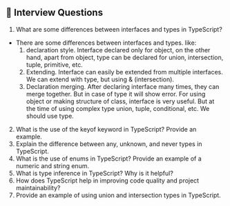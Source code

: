## 🎯 Interview Questions

1. What are some differences between interfaces and types in TypeScript?

- There are some differences between interfaces and types. like: 
    1. declaration style. Interface declared only for object, on the other hand, apart from object, type can be declared for union, intersection, tuple, primitive, etc.
    2. Extending. Interface can easily be extended from multiple interfaces. We can extend with type, but using & (intersection).
    3. Declaration merging. After declaring interface many times, they can merge together. But in case of type it will show error. For using object or making structure of class, interface is very useful. But at the time of using complex type union, tuple, conditional, etc. We should use type.

2. What is the use of the keyof keyword in TypeScript? Provide an example.
3. Explain the difference between any, unknown, and never types in TypeScript.
4. What is the use of enums in TypeScript? Provide an example of a numeric and string enum.
5. What is type inference in TypeScript? Why is it helpful?
6. How does TypeScript help in improving code quality and project maintainability?
7. Provide an example of using union and intersection types in TypeScript.
